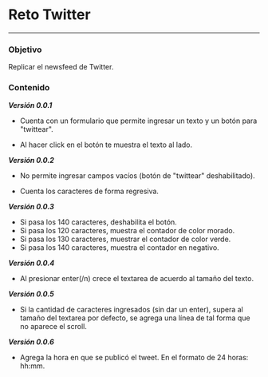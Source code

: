 # **Reto Twitter**
-----

### **Objetivo**

Replicar el newsfeed de Twitter.


### **Contenido**

**_Versión 0.0.1_**

- Cuenta con un formulario que permite ingresar un texto y un botón para "twittear".

- Al hacer click en el botón te muestra el texto al lado.

**_Versión 0.0.2_**

- No permite ingresar campos vacíos (botón de "twittear" deshabilitado).

- Cuenta los caracteres de forma regresiva.

**_Versión 0.0.3_**

- Si pasa los 140 caracteres, deshabilita el botón.
- Si pasa los 120 caracteres, muestra el contador de color morado.
- Si pasa los 130 caracteres, muestrar el contador de color verde.
- Si pasa los 140 caracteres, muestra el contador en negativo.

**_Versión 0.0.4_**

- Al presionar enter(/n) crece el textarea de acuerdo al tamaño del texto.

**_Versión 0.0.5_**

- Si la cantidad de caracteres ingresados (sin dar un enter), supera al tamaño del textarea por defecto, se agrega una línea de tal forma que no aparece el scroll.

**_Versión 0.0.6_** 

- Agrega la hora en que se publicó el tweet. En el formato de 24 horas: hh:mm.


